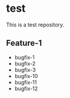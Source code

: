 # test

This is a test repository.

## Feature-1

- bugfix-1
- bugfix-2
- bugfix-3
- bugfix-10
- bugfix-11
- bugfix-12
